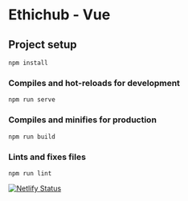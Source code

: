 # Ethichub - Vue

## Project setup
```
npm install
```

### Compiles and hot-reloads for development
```
npm run serve
```

### Compiles and minifies for production
```
npm run build
```

### Lints and fixes files
```
npm run lint
```

 [![Netlify Status](https://api.netlify.com/api/v1/badges/663ed55b-0a5f-4373-aca5-3f94d947e46a/deploy-status)](https://app.netlify.com/sites/ethichub-vue/deploys)
